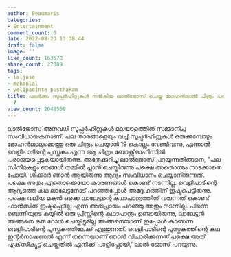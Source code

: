 ```yaml
---
author: Beaumaris
categories:
- Entertainment
comment_count: 0
date: 2022-08-23 13:38:44
draft: false
image: ''
like_count: 163578
share_count: 27389
tags:
- laljose
- mohanlal
- velipadinte pusthakam
title: പലർക്കും സൂപ്പർഹിറ്റുകൾ നൽകിയ ലാൽജോസ് ചെയ്ത മോഹൻലാൽ ചിത്രം പരാജയപ്പെട്ടത് എന്തുകൊണ്ട്
  ?
view_count: 2048559
---
```


ലാൽജോസ് അനവധി സൂപ്പർഹിറ്റുകൾ മലയാളത്തിന് സമ്മാനിച്ച സംവിധായകനാണ്. പല താരങ്ങളെയും വച്ച് സൂപ്പർഹിറ്റുകൾ ഒരുക്കുമ്പോഴും മോഹൻലാലുമൊത്തു ഒരു ചിത്രം ചെയ്യാൻ 19 കൊല്ലം വേണ്ടിവന്നു, എന്നാൽ വെളിപാടിന്റെ പുസ്തകം എന്ന ആ ചിത്രം ബോക്സ്ഓഫീസിൽ പരാജയപ്പെടുകയായിരുന്നു. അതേക്കുറിച്ചു ലാൽജോസ് പറയുന്നതിങ്ങനെ, "പല സിനിമകളും ഞങ്ങള്‍ തമ്മില്‍ പ്ലാന്‍ ചെയ്തിരുന്നു പക്ഷെ അതൊന്നും നാടക്കാതെ പോയി. ശിക്കാര്‍ ഞാന്‍ ആയിരുന്നു ആദ്യം സംവിധാനം ചെയ്യാനിരുന്നത്. പക്ഷെ അതും ഏതൊക്കെയോ കാരണങ്ങള്‍ കൊണ്ട് നടന്നില്ല. വെളിപാടിന്റെ ആദ്യത്തെ കഥ ലാലേട്ടനോട് പറഞ്ഞപ്പോള്‍ അദ്ദേഹത്തിന് ഇഷ്ടപെട്ടിരുന്നു. പക്ഷെ വലിയ മകന്‍ ഒക്കെ ലാലേട്ടന്റെ കഥാപാത്രത്തിന് വരുന്നത് കൊണ്ട് ഫാന്‍സിന് ഇഷ്ടപ്പെടില്ല എന്ന അഭിപ്രായം പറഞ്ഞു അതും നടന്നില്ല. പിന്നെ ബെന്നിയുടെ കയ്യില്‍ ഒരു പ്രീസ്റ്റിന്റെ കഥാപാത്രം ഉണ്ടായിരുന്നു, ലാലേട്ടന്‍ അങ്ങനെ ഒരു റോള്‍ ചെയ്തിട്ടുമില്ല അങ്ങനെയാണ് ഇപ്പോള്‍ കാണുന്ന വെളിപാടിന്റെ പുസ്തകത്തിലേക്ക് എത്തുന്നത്. വെളിപാടിന്റെ പുസ്തകത്തിന്റെ കഥ ഇന്റര്‍നാഷണല്‍ എന്ന് തന്നെയാണ് ഞാന്‍ വിചാരിക്കുന്നത് പക്ഷെ അത് എക്‌സിക്യൂട്ട് ചെയ്തതില്‍ എനിക്ക് പാളിപ്പോയി,’ ലാല്‍ ജോസ് പറയുന്നു.